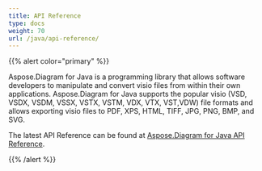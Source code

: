 ```yaml
---
title: API Reference
type: docs
weight: 70
url: /java/api-reference/
---
```


{{% alert color="primary" %}} 

Aspose.Diagram for Java is a programming library that allows software developers to manipulate and convert visio files from within their own applications. Aspose.Diagram for Java supports the popular visio (VSD, VSDX, VSDM, VSSX, VSTX, VSTM, VDX, VTX, VST,VDW) file formats and allows exporting visio files to PDF, XPS, HTML, TIFF, JPG, PNG, BMP, and SVG.

The latest API Reference can be found at [Aspose.Diagram for Java API Reference](https://apireference.aspose.com/diagram/java).

{{% /alert %}}
